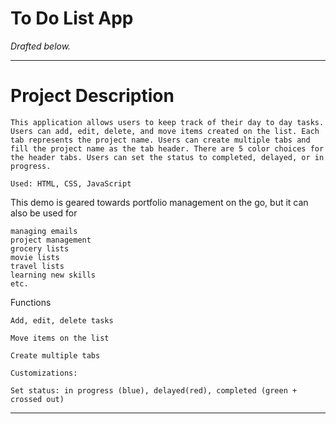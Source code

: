 # To Do List App

*Drafted below.*

---

# Project Description

```
This application allows users to keep track of their day to day tasks. 
Users can add, edit, delete, and move items created on the list. Each tab represents the project name. Users can create multiple tabs and fill the project name as the tab header. There are 5 color choices for the header tabs. Users can set the status to completed, delayed, or in progress. 

Used: HTML, CSS, JavaScript
```

This demo is geared towards portfolio management on the go, but it can also be used for
```
managing emails
project management
grocery lists
movie lists
travel lists 
learning new skills
etc.
```

Functions
```
Add, edit, delete tasks

Move items on the list

Create multiple tabs

Customizations: 

Set status: in progress (blue), delayed(red), completed (green + crossed out) 
```

---
